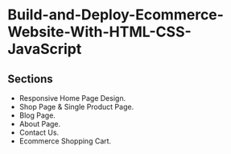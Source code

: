 # Build-and-Deploy-Ecommerce-Website-With-HTML-CSS-JavaScript


## Sections
- Responsive Home Page Design.
- Shop Page & Single Product Page.
- Blog Page.
- About Page.
- Contact Us.
- Ecommerce Shopping Cart.


